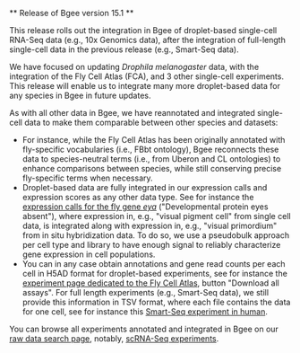 ** Release of Bgee version 15.1 **

This release rolls out the integration in Bgee of droplet-based single-cell RNA-Seq data (e.g., 10x Genomics data),
after the integration of full-length single-cell data in the previous release (e.g., Smart-Seq data).

We have focused on updating *Drophila melanogaster* data, with the integration
of the Fly Cell Atlas (FCA), and 3 other single-cell experiments. This release will enable us
to integrate many more droplet-based data for any species in Bgee in future updates.

As with all other data in Bgee, we have reannotated and integrated single-cell data to make them comparable 
between other species and datasets:

* For instance, while the Fly Cell Atlas has been originally annotated
with fly-specific vocabularies (i.e., FBbt ontology), Bgee reconnects these data
to species-neutral terms (i.e., from Uberon and CL ontologies) to enhance comparisons between species,
while still conserving precise fly-specific terms when necessary.
* Droplet-based data are fully integrated in our expression calls and expression scores as any other data type.
See for instance the [expression calls for the fly gene *eya*](/gene/FBgn0000320/) ("Developmental protein eyes absent"),
where expression in, e.g., "visual pigment cell" from single cell data, is integrated along with expression in,
e.g., "visual primordium" from in situ hybridization data.
To do so, we use a pseudobulk approach per cell type and library to have enough signal
to reliably characterize gene expression in cell populations.
* You can in any case obtain annotations and gene read counts per each cell in H5AD format for droplet-based experiments,
see for instance the [experiment page dedicated to the Fly Cell Atlas](/experiment/ERP129698), button "Download all assays".
For full length experiments (e.g., Smart-Seq data), we still provide this information in TSV format, where each file contains
the data for one cell, see for instance this [Smart-Seq experiment in human](/experiment/SRP050499).

You can browse all experiments annotated and integrated in Bgee on our [raw data search page](/search/raw-data),
notably, [scRNA-Seq experiments](/search/raw-data?data_type=SC_RNA_SEQ).
